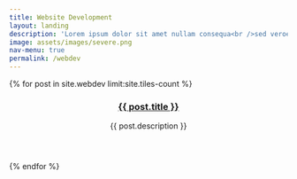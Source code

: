 ```yaml
---
title: Website Development
layout: landing
description: 'Lorem ipsum dolor sit amet nullam consequa<br />sed veroeros. tempus adipiscing nulla.'
image: assets/images/severe.png
nav-menu: true
permalink: /webdev
---
```


<section id="one" class="tiles">
  {% for post in site.webdev limit:site.tiles-count %}
  <article>
    <span class="image">
      <img src="{{ post.image }}" alt="" />
    </span>
    <header class="major">
      <h3><a href="{{ post.url  | relative_url }}" class="link">{{ post.title }}</a></h3>
      <p>{{ post.description }}</p>
    </header>
  </article>
  {% endfor %}
</section>